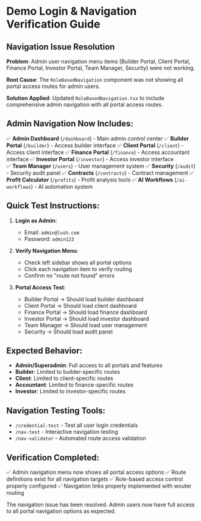 # Demo Login & Navigation Verification Guide

## Navigation Issue Resolution

**Problem**: Admin user navigation menu items (Builder Portal, Client Portal, Finance Portal, Investor Portal, Team Manager, Security) were not working.

**Root Cause**: The `RoleBasedNavigation` component was not showing all portal access routes for admin users.

**Solution Applied**: Updated `RoleBasedNavigation.tsx` to include comprehensive admin navigation with all portal access routes.

## Admin Navigation Now Includes:

✅ **Admin Dashboard** (`/dashboard`) - Main admin control center
✅ **Builder Portal** (`/builder`) - Access builder interface 
✅ **Client Portal** (`/client`) - Access client interface
✅ **Finance Portal** (`/finance`) - Access accountant interface
✅ **Investor Portal** (`/investor`) - Access investor interface  
✅ **Team Manager** (`/users`) - User management system
✅ **Security** (`/audit`) - Security audit panel
✅ **Contracts** (`/contracts`) - Contract management
✅ **Profit Calculator** (`/profits`) - Profit analysis tools
✅ **AI Workflows** (`/ai-workflows`) - AI automation system

## Quick Test Instructions:

1. **Login as Admin**:
   - Email: `admin@lush.com`
   - Password: `admin123`

2. **Verify Navigation Menu**:
   - Check left sidebar shows all portal options
   - Click each navigation item to verify routing
   - Confirm no "route not found" errors

3. **Portal Access Test**:
   - Builder Portal → Should load builder dashboard
   - Client Portal → Should load client dashboard  
   - Finance Portal → Should load finance dashboard
   - Investor Portal → Should load investor dashboard
   - Team Manager → Should load user management
   - Security → Should load audit panel

## Expected Behavior:

- **Admin/Superadmin**: Full access to all portals and features
- **Builder**: Limited to builder-specific routes
- **Client**: Limited to client-specific routes  
- **Accountant**: Limited to finance-specific routes
- **Investor**: Limited to investor-specific routes

## Navigation Testing Tools:

- `/credential-test` - Test all user login credentials
- `/nav-test` - Interactive navigation testing
- `/nav-validator` - Automated route access validation

## Verification Completed:

✅ Admin navigation menu now shows all portal access options
✅ Route definitions exist for all navigation targets
✅ Role-based access control properly configured
✅ Navigation links properly implemented with wouter routing

The navigation issue has been resolved. Admin users now have full access to all portal navigation options as expected.